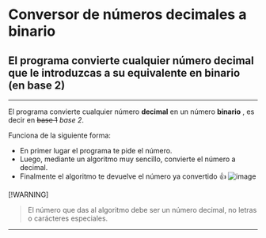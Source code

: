 # Conversor de números decimales a binario #

## El programa convierte cualquier número decimal que le introduzcas a su equivalente en binario (en base 2) ##
---
El programa convierte cualquier número **decimal** en un número **binario** , es decir en ~~base 1~~ *base 2*.

Funciona de la siguiente forma:
  - En primer lugar el programa te pide el número.
  - Luego, mediante un algoritmo muy sencillo, convierte el número a decimal.
  - Finalmente el algoritmo te devuelve el número ya convertido :+1:
![image](https://github.com/user-attachments/assets/d3f5c2bf-90cf-4b18-b065-465f2a5dd46f)

[!WARNING] 
> El número que das al algoritmo debe ser un número decimal, no letras o carácteres especiales.
---
